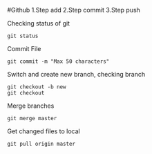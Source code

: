 #Github
1.Step add
2.Step commit
3.Step push

Checking status of git
```
git status
```
Commit File
```
git commit -m "Max 50 characters"
```

Switch and create new branch, checking branch
```
git checkout -b new
git checkout
```
Merge branches
```
git merge master
```
Get changed files to local
```
git pull origin master
```
